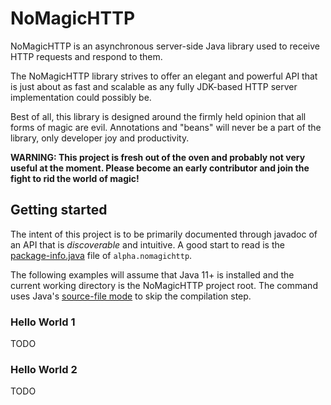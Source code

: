 # NoMagicHTTP

NoMagicHTTP is an asynchronous server-side Java library used to receive HTTP
requests and respond to them.

The NoMagicHTTP library strives to offer an elegant and powerful API that is
just about as fast and scalable as any fully JDK-based HTTP server
implementation could possibly be.

Best of all, this library is designed around the firmly held opinion that all
forms of magic are evil. Annotations and "beans" will never be a part of the
library, only developer joy and productivity.

**WARNING: This project is fresh out of the oven and probably not very useful at
the moment. Please become an early contributor and join the fight to rid the
world of magic!**

## Getting started

The intent of this project is to be primarily documented through javadoc of an
API that is _discoverable_ and intuitive. A good start to read is the
[package-info.java][1-1] file of `alpha.nomagichttp`.

The following examples will assume that Java 11+ is installed and the current
working directory is the NoMagicHTTP project root. The command uses Java's
[source-file mode][1-2] to skip the compilation step.

[1-1]: src/main/java/alpha/nomagichttp/package-info.java
[1-2]: https://docs.oracle.com/en/java/javase/12/tools/java.html#GUID-3B1CE181-CD30-4178-9602-230B800D4FAE__USINGSOURCE-FILEMODETOLAUNCHSINGLE--B5E57618

### Hello World 1

TODO

### Hello World 2

TODO
